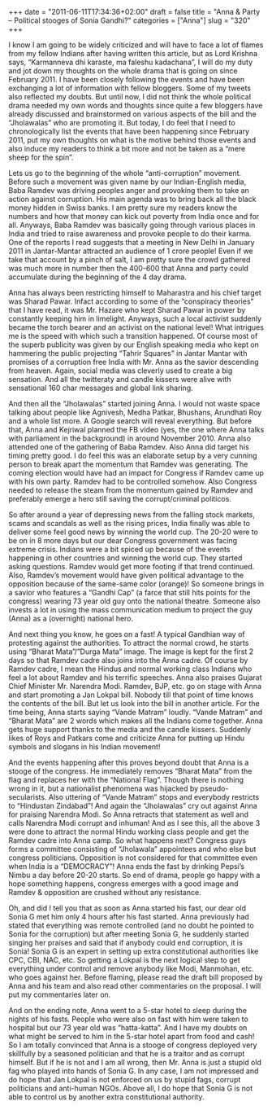 +++
date = "2011-06-11T17:34:36+02:00"
draft = false
title = "Anna & Party – Political stooges of Sonia Gandhi?"
categories = ["Anna"]
slug = "320"
+++

I know I am going to be widely criticized and will have to face a lot of flames from my fellow Indians after having written this article, but as Lord Krishna says, “Karmanneva dhi karaste, ma faleshu kadachana”, I will do my duty and jot down my thoughts on the whole drama that is going on since February 2011. I have been closely following the events and have been exchanging a lot of information with fellow bloggers. Some of my tweets also reflected my doubts. But until now, I did not think the whole political drama needed my own words and thoughts since quite a few bloggers have already discussed and brainstormed on various aspects of the bill and the “Jholawalas” who are promoting it. But today, I do feel that I need to chronologically list the events that have been happening since February 2011, put my own thoughts on what is the motive behind those events and also induce my readers to think a bit more and not be taken as a “mere sheep for the spin”.

Lets us go to the beginning of the whole “anti-corruption” movement. Before such a movement was given name by our Indian-English media, Baba Ramdev was driving peoples anger and provoking them to take an action against corruption. His main agenda was to bring back all the black money hidden in Swiss banks. I am pretty sure my readers know the numbers and how that money can kick out poverty from India once and for all. Anyways, Baba Ramdev was basically going through various places in India and tried to raise awareness and provoke people to do their karma. One of the reports I read suggests that a meeting in New Delhi in January 2011 in Jantar-Mantar attracted an audience of 1 crore people! Even if we take that account by a pinch of salt, I am pretty sure the crowd gathered was much more in number then the 400-600 that Anna and party could accumulate during the beginning of the 4 day drama.

Anna has always been restricting himself to Maharastra and his chief target was Sharad Pawar. Infact according to some of the “conspiracy theories” that I have read, it was Mr. Hazare who kept Sharad Pawar in power by constantly keeping him in limelight. Anyways, such a local activist suddenly became the torch bearer and an activist on the national level! What intrigues me is the speed with which such a transition happened. Of course most of the superb publicity was given by our English speaking media who kept on hammering the public projecting “Tahrir Squares” in Jantar Mantar with promises of a corruption free India with Mr. Anna as the savior descending from heaven. Again, social media was cleverly used to create a big sensation. And all the twitteraty and candle kissers were alive with sensational 160 char messages and global link sharing.

And then all the “Jholawalas” started joining Anna. I would not waste space talking about people like Agnivesh, Medha Patkar, Bhushans, Arundhati Roy and a whole list more. A Google search will reveal everything. But before that, Anna and Kejriwal planned the FB video (yes, the one where Anna talks with parliament in the background) in around November 2010. Anna also attended one of the gathering of Baba Ramdev. Also Anna did target his timing pretty good. I do feel this was an elaborate setup by a very cunning person to break apart the momentum that Ramdev was generating. The coming election would have had an impact for Congress if Ramdev came up with his own party. Ramdev had to be controlled somehow. Also Congress needed to release the steam from the momentum gained by Ramdev and preferably emerge a hero still saving the corrupt/criminal politicos.

So after around a year of depressing news from the falling stock markets, scams and scandals as well as the rising prices, India finally was able to deliver some feel good news by winning the world cup. The 20-20 were to be on in 8 more days but our dear Congress government was facing extreme crisis. Indians were a bit spiced up because of the events happening in other countries and winning the world cup. They started asking questions. Ramdev would get more footing if that trend continued. Also, Ramdev’s movement would have given political advantage to the opposition because of the same-same color (orange)! So someone brings in a savior who features a “Gandhi Cap” (a farce that still hits points for the congress) wearing 73 year old guy onto the national theatre. Someone also invests a lot in using the mass communication medium to project the guy (Anna) as a (overnight) national hero.

And next thing you know, he goes on a fast! A typical Gandhian way of protesting against the authorities. To attract the normal crowd, he starts using “Bharat Mata”/”Durga Mata” image. The image is kept for the first 2 days so that Ramdev cadre also joins into the Anna cadre. Of course by Ramdev cadre, I mean the Hindus and normal working class Indians who feel a lot about Ramdev and his terrific speeches. Anna also praises Gujarat Chief Minister Mr. Narendra Modi. Ramdev, BJP, etc. go on stage with Anna and start promoting a Jan Lokpal bill. Nobody till that point of time knows the contents of the bill. But let us look into the bill in another article. For the time being, Anna starts saying “Vande Matram” loudly. “Vande Matram” and “Bharat Mata” are 2 words which makes all the Indians come together. Anna gets huge support thanks to the media and the candle kissers. Suddenly likes of Roys and Patkars come and criticize Anna for putting up Hindu symbols and slogans in his Indian movement!

And the events happening after this proves beyond doubt that Anna is a stooge of the congress. He immediately removes “Bharat Mata” from the flag and replaces her with the “National Flag”. Though there is nothing wrong in it, but a nationalist phenomena was hijacked by pseudo-secularists. Also uttering of “Vande Matram” stops and everybody restricts to “Hindustan Zindabad”! And again the “Jholawalas” cry out against Anna for praising Narendra Modi. So Anna retracts that statement as well and calls Narendra Modi corrupt and inhuman! And as I see this, all the above 3 were done to attract the normal Hindu working class people and get the Ramdev cadre into Anna camp. So what happens next? Congress guys forms a committee consisting of “Jholawala” appointees and who else but congress politicians. Opposition is not considered for that committee even when India is a “DEMOCRACY”! Anna ends the fast by drinking Pepsi’s Nimbu a day before 20-20 starts. So end of drama, people go happy with a hope something happens, congress emerges with a good image and Ramdev & opposition are crushed without any resistance.

Oh, and did I tell you that as soon as Anna started his fast, our dear old Sonia G met him only 4 hours after his fast started. Anna previously had stated that everything was remote controlled (and no doubt he pointed to Sonia for the corruption) but after meeting Sonia G, he suddenly started singing her praises and said that if anybody could end corruption, it is Sonia! Sonia G is an expert in setting up extra constitutional authorities like CPC, CBI, NAC, etc. So getting a Lokpal is the next logical step to get everything under control and remove anybody like Modi, Manmohan, etc. who goes against her. Before flaming, please read the draft bill proposed by Anna and his team and also read other commentaries on the proposal. I will put my commentaries later on.

And on the ending note, Anna went to a 5-star hotel to sleep during the nights of his fasts. People who were also on fast with him were taken to hospital but our 73 year old was “hatta-katta”. And I have my doubts on what might be served to him in the 5-star hotel apart from food and cash! So I am totally convinced that Anna is a stooge of congress deployed very skillfully by a seasoned politician and that he is a traitor and as corrupt himself. But if he is not and I am all wrong, then Mr. Anna is just a stupid old fag who played into hands of Sonia G. In any case, I am not impressed and do hope that Jan Lokpal is not enforced on us by stupid fags, corrupt politicians and anti-human NGOs. Above all, I do hope that Sonia G is not able to control us by another extra constitutional authority.

